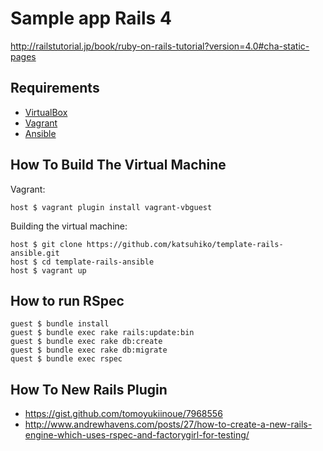 # Sample app Rails 4

http://railstutorial.jp/book/ruby-on-rails-tutorial?version=4.0#cha-static-pages

## Requirements

* [VirtualBox](https://www.virtualbox.org)
* [Vagrant](http://vagrantup.com)
* [Ansible](http://www.ansible.com)

## How To Build The Virtual Machine

Vagrant:

    host $ vagrant plugin install vagrant-vbguest

Building the virtual machine:

    host $ git clone https://github.com/katsuhiko/template-rails-ansible.git
    host $ cd template-rails-ansible
    host $ vagrant up

## How to run RSpec

    guest $ bundle install
    guest $ bundle exec rake rails:update:bin
    guest $ bundle exec rake db:create
    guest $ bundle exec rake db:migrate
    quest $ bundle exec rspec

## How To New Rails Plugin

* https://gist.github.com/tomoyukiinoue/7968556
* http://www.andrewhavens.com/posts/27/how-to-create-a-new-rails-engine-which-uses-rspec-and-factorygirl-for-testing/
